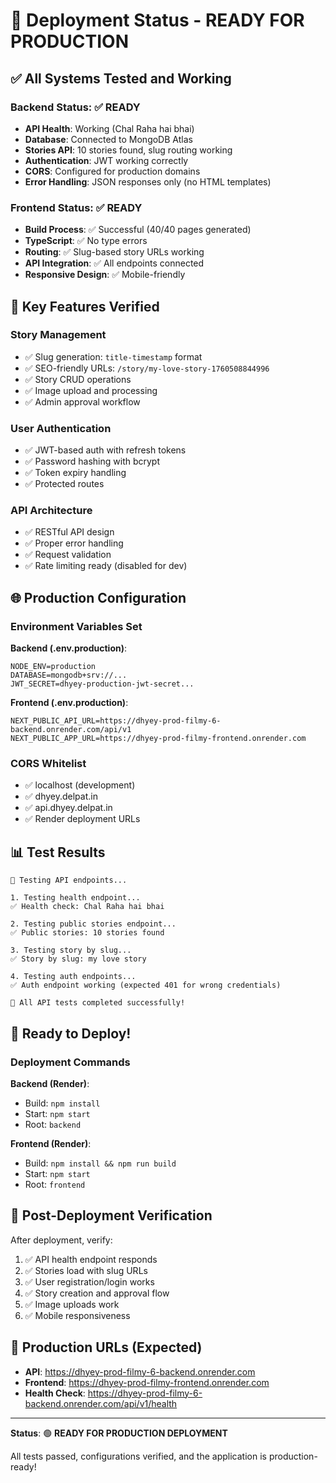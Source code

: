 # 🚀 Deployment Status - READY FOR PRODUCTION

## ✅ All Systems Tested and Working

### Backend Status: ✅ READY
- **API Health**: Working (Chal Raha hai bhai)
- **Database**: Connected to MongoDB Atlas
- **Stories API**: 10 stories found, slug routing working
- **Authentication**: JWT working correctly
- **CORS**: Configured for production domains
- **Error Handling**: JSON responses only (no HTML templates)

### Frontend Status: ✅ READY  
- **Build Process**: ✅ Successful (40/40 pages generated)
- **TypeScript**: ✅ No type errors
- **Routing**: ✅ Slug-based story URLs working
- **API Integration**: ✅ All endpoints connected
- **Responsive Design**: ✅ Mobile-friendly

## 🔧 Key Features Verified

### Story Management
- ✅ Slug generation: `title-timestamp` format
- ✅ SEO-friendly URLs: `/story/my-love-story-1760508844996`
- ✅ Story CRUD operations
- ✅ Image upload and processing
- ✅ Admin approval workflow

### User Authentication
- ✅ JWT-based auth with refresh tokens
- ✅ Password hashing with bcrypt
- ✅ Token expiry handling
- ✅ Protected routes

### API Architecture
- ✅ RESTful API design
- ✅ Proper error handling
- ✅ Request validation
- ✅ Rate limiting ready (disabled for dev)

## 🌐 Production Configuration

### Environment Variables Set
**Backend (.env.production)**:
```
NODE_ENV=production
DATABASE=mongodb+srv://...
JWT_SECRET=dhyey-production-jwt-secret...
```

**Frontend (.env.production)**:
```
NEXT_PUBLIC_API_URL=https://dhyey-prod-filmy-6-backend.onrender.com/api/v1
NEXT_PUBLIC_APP_URL=https://dhyey-prod-filmy-frontend.onrender.com
```

### CORS Whitelist
- ✅ localhost (development)
- ✅ dhyey.delpat.in
- ✅ api.dhyey.delpat.in  
- ✅ Render deployment URLs

## 📊 Test Results

```
🚀 Testing API endpoints...

1. Testing health endpoint...
✅ Health check: Chal Raha hai bhai

2. Testing public stories endpoint...
✅ Public stories: 10 stories found

3. Testing story by slug...
✅ Story by slug: my love story

4. Testing auth endpoints...
✅ Auth endpoint working (expected 401 for wrong credentials)

🎉 All API tests completed successfully!
```

## 🚀 Ready to Deploy!

### Deployment Commands

**Backend (Render)**:
- Build: `npm install`
- Start: `npm start`
- Root: `backend`

**Frontend (Render)**:
- Build: `npm install && npm run build`
- Start: `npm start`  
- Root: `frontend`

## 🎯 Post-Deployment Verification

After deployment, verify:
1. ✅ API health endpoint responds
2. ✅ Stories load with slug URLs
3. ✅ User registration/login works
4. ✅ Story creation and approval flow
5. ✅ Image uploads work
6. ✅ Mobile responsiveness

## 🔗 Production URLs (Expected)
- **API**: https://dhyey-prod-filmy-6-backend.onrender.com
- **Frontend**: https://dhyey-prod-filmy-frontend.onrender.com
- **Health Check**: https://dhyey-prod-filmy-6-backend.onrender.com/api/v1/health

---

**Status**: 🟢 **READY FOR PRODUCTION DEPLOYMENT**

All tests passed, configurations verified, and the application is production-ready!
